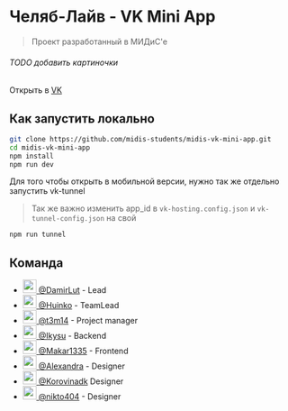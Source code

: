 # Челяб-Лайв - VK Mini App

> Проект разработанный в МИДиС'е

###### TODO добавить картиночки

Открыть в [VK](https://vk.com/app51547080)

## Как запустить локально

```bash
git clone https://github.com/midis-students/midis-vk-mini-app.git
cd midis-vk-mini-app
npm install
npm run dev
```

Для того чтобы открыть в мобильной версии, нужно так же отдельно запустить vk-tunnel

> Так же важно изменить app_id в `vk-hosting.config.json` и `vk-tunnel-config.json` на свой

```bash
npm run tunnel
```

## Команда

- [<img src='https://github.com/DamirLut.png' width=24 > @DamirLut](https://github.com/DamirLut) - Lead
- [<img src='https://github.com/Huinko.png' width=24 > @Huinko](https://github.com/Huinko) - TeamLead
- [<img src='https://github.com/t3m14.png' width=24/> @t3m14](https://github.com/t3m14) - Project manager
- [<img src='https://github.com/Ikysu.png' width=24 > @Ikysu](https://github.com/Ikysu) - Backend
- [<img src='https://github.com/Makar1335.png' width=24 > @Makar1335](https://github.com/Makar1335) - Frontend
- [<img src='https://github.com/Alexandra-404.png' width=24 > @Alexandra](https://github.com/Alexandra-404) - Designer
- [<img src='https://github.com/Korovinadk.png' width=24 > @Korovinadk](https://github.com/Korovinadk/) Designer
- [<img src='https://github.com/nikto404.png' width=24 > @nikto404](https://github.com/nikto404) - Designer
